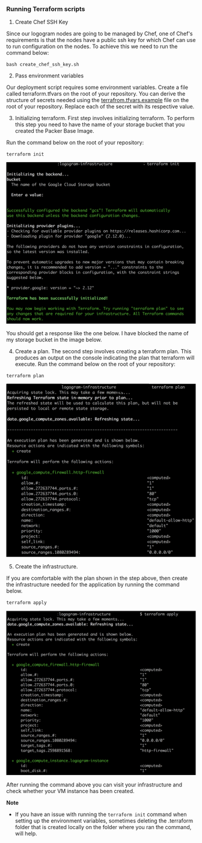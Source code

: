 ### Running Terraform scripts

1. Create Chef SSH Key

Since our logogram nodes are going to be managed by Chef, one of Chef's requirements is that the nodes have a public ssh key for which Chef can use to run configuration on the nodes.
To achieve this we need to run the command below:

```
bash create_chef_ssh_key.sh
```

2. Pass environment variables

Our deployment script requires some environment variables. Create a file called terraform.tfvars on the root of your repository. You can derive the structure of secrets needed using the [terrafrom.tfvars.example](terraform.tfvars.example) file on the root of your repository. Replace each of the secret with its respective value.


3. Initializing terraform. 
First step involves initializing terraform. To perform this step you need to have the name of your storage bucket that you created the Packer Base Image.

Run the command below on the root of your repository:
```
terraform init
```

![Terraform-Init](../../docs/terraform-init.png)

You should get a response like the one below. I have blocked the name of my storage bucket in the image below.


4. Create a plan.
The second step involves creating a terraform plan. This produces an output on the console indicating the plan that terraform will execute.
Run the command below on the root of your repository:
```
terraform plan
```

![Terraform-Plan](../../docs/terraform-plan.png)

5. Create the infrastructure.

If you are comfortable with the plan shown in the step above, then create the infrastructure needed for the application by running the command below.

```
terraform apply
```

![Terraform-Apply](../../docs/terraform-apply.png)

After running the command above you can visit your infrastructure and check whether your VM instance has been created.

**Note**
- If you have an issue with running the `terraform init` command when setting up the environment variables, sometimes deleting the .terraform folder that is created locally on the folder where you ran the command, will help.

